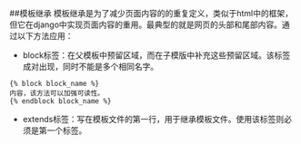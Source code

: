 ##模板继承
模板继承是为了减少页面内容的的重复定义，类似于html中的框架，但它在django中实现页面内容的重用。最典型的就是网页的头部和尾部内容。通过以下方法应用：
* block标签：在父模板中预留区域，而在子模版中补充这些预留区域。该标签成对出现，同时不能是多个相同名字。
```
{% block block_name %}
内容，该方法可以加强可读性。
{% endblock block_name %}
```
* extends标签：写在模板文件的第一行，用于继承模板文件。使用该标签则必须是第一个标签。

